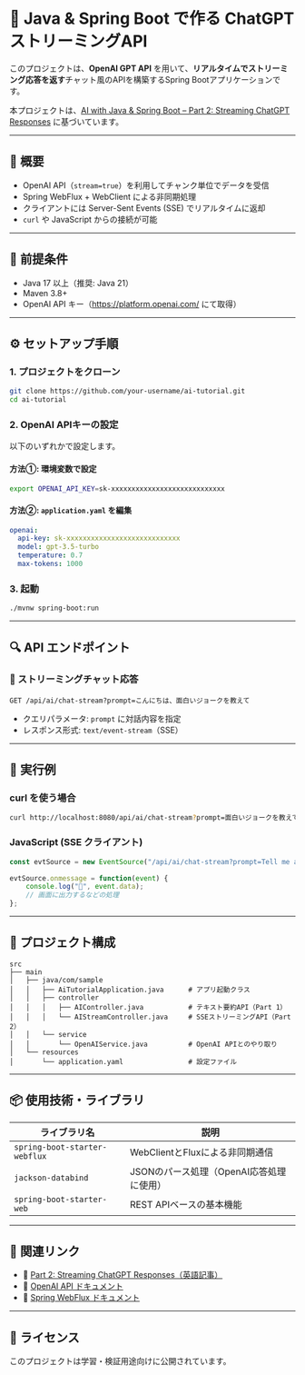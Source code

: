 # 🧠 Java & Spring Boot で作る ChatGPT ストリーミングAPI

このプロジェクトは、**OpenAI GPT API** を用いて、**リアルタイムでストリーミング応答を返す**チャット風のAPIを構築するSpring Bootアプリケーションです。

本プロジェクトは、[AI with Java & Spring Boot – Part 2: Streaming ChatGPT Responses](https://dev.to/devkaykay/ai-with-java-spring-boot-part-2-streaming-chatgpt-responses-3l13) に基づいています。

---

## 🚀 概要

- OpenAI API（`stream=true`）を利用してチャンク単位でデータを受信
- Spring WebFlux + WebClient による非同期処理
- クライアントには Server-Sent Events (SSE) でリアルタイムに返却
- `curl` や JavaScript からの接続が可能

---

## 🧰 前提条件

- Java 17 以上（推奨: Java 21）
- Maven 3.8+
- OpenAI API キー（https://platform.openai.com/ にて取得）

---

## ⚙️ セットアップ手順

### 1. プロジェクトをクローン

```bash
git clone https://github.com/your-username/ai-tutorial.git
cd ai-tutorial
```

### 2. OpenAI APIキーの設定

以下のいずれかで設定します。

#### 方法①: 環境変数で設定

```bash
export OPENAI_API_KEY=sk-xxxxxxxxxxxxxxxxxxxxxxxxxxxx
```

#### 方法②: `application.yaml` を編集

```yaml
openai:
  api-key: sk-xxxxxxxxxxxxxxxxxxxxxxxxxxxx
  model: gpt-3.5-turbo
  temperature: 0.7
  max-tokens: 1000
```

### 3. 起動

```bash
./mvnw spring-boot:run
```

---

## 🔍 API エンドポイント

### 📨 ストリーミングチャット応答

```
GET /api/ai/chat-stream?prompt=こんにちは、面白いジョークを教えて
```

- クエリパラメータ: `prompt` に対話内容を指定
- レスポンス形式: `text/event-stream`（SSE）

---

## 🧪 実行例

### curl を使う場合

```bash
curl http://localhost:8080/api/ai/chat-stream?prompt=面白いジョークを教えて
```

### JavaScript (SSE クライアント)

```javascript
const evtSource = new EventSource("/api/ai/chat-stream?prompt=Tell me a joke");

evtSource.onmessage = function(event) {
    console.log("🧠", event.data);
    // 画面に出力するなどの処理
};
```

---

## 🧩 プロジェクト構成

```text
src
├── main
│   ├── java/com/sample
│   │   ├── AiTutorialApplication.java      # アプリ起動クラス
│   │   ├── controller
│   │   │   ├── AIController.java           # テキスト要約API（Part 1）
│   │   │   └── AIStreamController.java     # SSEストリーミングAPI（Part 2）
│   │   └── service
│   │       └── OpenAIService.java          # OpenAI APIとのやり取り
│   └── resources
│       └── application.yaml                # 設定ファイル
```

---

## 📦 使用技術・ライブラリ

| ライブラリ名                     | 説明                                       |
|----------------------------------|--------------------------------------------|
| `spring-boot-starter-webflux`    | WebClientとFluxによる非同期通信            |
| `jackson-databind`               | JSONのパース処理（OpenAI応答処理に使用）   |
| `spring-boot-starter-web`        | REST APIベースの基本機能                   |

---

## 📖 関連リンク

- 🔗 [Part 2: Streaming ChatGPT Responses（英語記事）](https://dev.to/devkaykay/ai-with-java-spring-boot-part-2-streaming-chatgpt-responses-3l13)
- 🔗 [OpenAI API ドキュメント](https://platform.openai.com/docs/guides/gpt)
- 🔗 [Spring WebFlux ドキュメント](https://docs.spring.io/spring-framework/docs/current/reference/html/web-reactive.html)

---

## 📝 ライセンス

このプロジェクトは学習・検証用途向けに公開されています。
